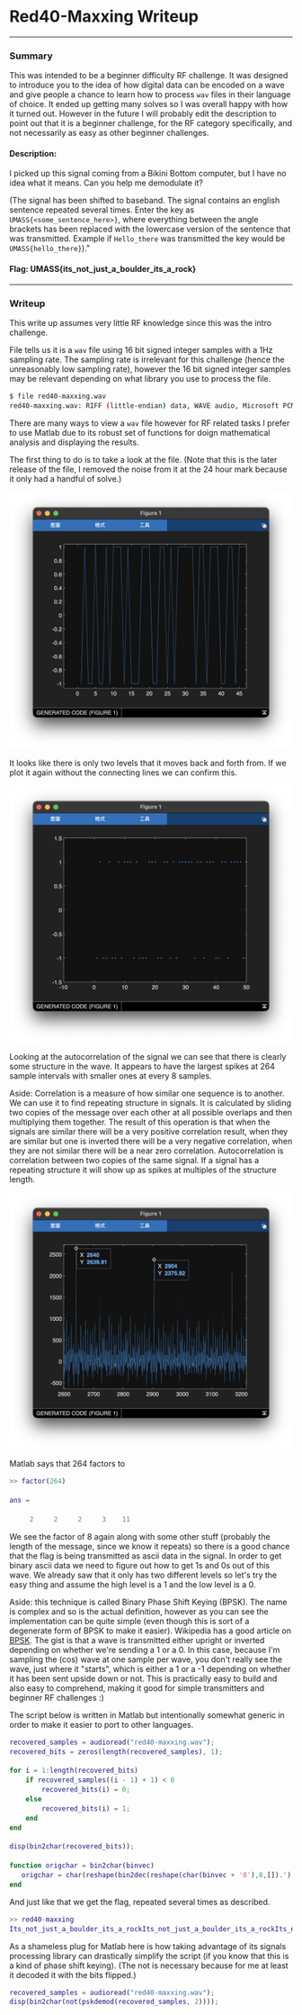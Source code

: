 # Red40-Maxxing Writeup
---

### Summary

This was intended to be a beginner difficulty RF challenge. It was designed to introduce you to the idea of how digital data can be encoded on a wave and give people a chance to learn how to process `wav` files in their language of choice. It ended up getting many solves so I was overall happy with how it turned out. However in the future I will probably edit the description to point out that it is a beginner challenge, for the RF category specifically, and not necessarily as easy as other beginner challenges.

#### Description: 
I picked up this signal coming from a Bikini Bottom computer, but I have no idea what it means. Can you help me demodulate it?

(The signal has been shifted to baseband. The signal contains an english sentence repeated several times. Enter the key as `UMASS{<some_sentence_here>}`, where everything between the angle brackets has been replaced with the lowercase version of the sentence that was transmitted. Example if `Hello_there` was transmitted the key would be `UMASS{hello_there}`)."

#### Flag: UMASS{its_not_just_a_boulder_its_a_rock}

---

### Writeup

This write up assumes very little RF knowledge since this was the intro challenge.

File tells us it is a `wav` file using 16 bit signed integer samples with a 1Hz sampling rate. The sampling rate is irrelevant for this challenge (hence the unreasonably low sampling rate), however the 16 bit signed integer samples may be relevant depending on what library you use to process the file.

```sh
$ file red40-maxxing.wav 
red40-maxxing.wav: RIFF (little-endian) data, WAVE audio, Microsoft PCM, 16 bit, mono 1 Hz
```

There are many ways to view a `wav` file however for RF related tasks I prefer to use Matlab due to its robust set of functions for doign mathematical analysis and displaying the results.

The first thing to do is to take a look at the file. (Note that this is the later release of the file, I removed the noise from it at the 24 hour mark because it only had a handful of solve.) 

![alt text](image.png)

It looks like there is only two levels that it moves back and forth from. If we plot it again without the connecting lines we can confirm this.

![alt text](image-1.png)

Looking at the autocorrelation of the signal we can see that there is clearly some structure in the wave. It appears to have the largest spikes at 264 sample intervals with smaller ones at every 8 samples.

Aside: Correlation is a measure of how similar one sequence is to another. We can use it to find repeating structure in signals. It is calculated by sliding two copies of the message over each other at all possible overlaps and then multiplying them together. The result of this operation is that when the signals are similar there will be a very positive correlation result, when they are similar but one is inverted there will be a very negative correlation, when they are not similar there will be a near zero correlation. Autocorrelation is correlation between two copies of the same signal. If a signal has a repeating structure it will show up as spikes at multiples of the structure length.

![alt text](image-2.png)

Matlab says that 264 factors to

```matlab
>> factor(264)

ans =

     2     2     2     3    11
```

We see the factor of 8 again along with some other stuff (probably the length of the message, since we know it repeats) so there is a good chance that the flag is being transmitted as ascii data in the signal. In order to get binary ascii data we need to figure out how to get 1s and 0s out of this wave. We already saw that it only has two different levels so let's try the easy thing and assume the high level is a 1 and the low level is a 0.

Aside: this technique is called Binary Phase Shift Keying (BPSK). The name is complex and so is the actual definition, however as you can see the implementation can be quite simple (even though this is sort of a degenerate form of BPSK to make it easier). Wikipedia has a good article on [BPSK](https://en.wikipedia.org/wiki/Phase-shift_keying). The gist is that a wave is transmitted either upright or inverted depending on whether we're sending a 1 or a 0. In this case, because I'm sampling the (cos) wave at one sample per wave, you don't really see the wave, just where it "starts", which is either a 1 or a -1 depending on whether it has been sent upside down or not. This is practically easy to build and also easy to comprehend, making it good for simple transmitters and beginner RF challenges :)

The script below is written in Matlab but intentionally somewhat generic in order to make it easier to port to other languages.

```matlab
recovered_samples = audioread("red40-maxxing.wav");
recovered_bits = zeros(length(recovered_samples), 1);

for i = 1:length(recovered_bits)
    if recovered_samples((i - 1) + 1) < 0
        recovered_bits(i) = 0;
    else
        recovered_bits(i) = 1;
    end
end

disp(bin2char(recovered_bits));

function origchar = bin2char(binvec)
   origchar = char(reshape(bin2dec(reshape(char(binvec + '0'),8,[]).'),1,[]));
end
```

And just like that we get the flag, repeated several times as described.

```matlab
>> red40-maxxing
Its_not_just_a_boulder_its_a_rockIts_not_just_a_boulder_its_a_rockIts_not_just_a_boulder_its_a_rockIts_not_just_a_boulder_its_a_rockIts_not_just_a_boulder_its_a_rockIts_not_just_a_boulder_its_a_rockIts_not_just_a_boulder_its_a_rockIts_not_just_a_boulder_its_a_rockIts_not_just_a_boulder_its_a_rockIts_not_just_a_boulder_its_a_rock
```

As a shameless plug for Matlab here is how taking advantage of its signals processing library can drastically simplify the script (if you know that this is a kind of phase shift keying). (The not is necessary because for me at least it decoded it with the bits flipped.)

```matlab
recovered_samples = audioread("red40-maxxing.wav");
disp(bin2char(not(pskdemod(recovered_samples, 2))));
```